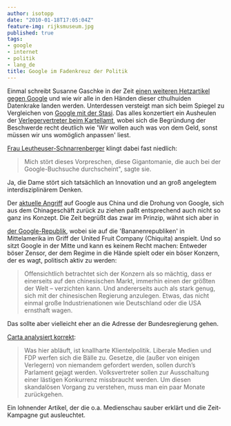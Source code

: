 ```yaml
---
author: isotopp
date: "2010-01-18T17:05:04Z"
feature-img: rijksmuseum.jpg
published: true
tags:
- google
- internet
- politik
- lang_de
title: Google im Fadenkreuz der Politik
---
```

Einmal schreibt Susanne Gaschke in der Zeit
[einen weiteren Hetzartikel gegen Google](http://www.zeit.de/2010/03/01-Google) und wie wir alle in den Händen
dieser cthulhuiden Datenkrake landen werden. Unterdessen versteigt man sich
beim Spiegel zu Vergleichen von
[Google mit der Stasi](http://www.spiegel.de/netzwelt/web/0,1518,671506,00.html). Das alles
konzertiert ein Ausheulen der
[Verlegervertreter beim Kartellamt](http://www.zdnet.de/news/wirtschaft_unternehmen_business_verlegerverbaende_reichen_beim_bundeskartellamt_beschwerde_gegen_google_ein_story-39001020-41525868-1.htm),
wobei sich die Begründung der Beschwerde recht deutlich wie 'Wir wollen auch
was von dem Geld, sonst müssen wir uns womöglich anpassen' liest.

[Frau Leutheuser-Schnarrenberger](http://nachrichten.rp-online.de/article/wirtschaft/Justizministerin-beklagt-Google-Gigantomanie/64142)
klingt dabei fast niedlich:

> Mich stört dieses Vorpreschen, diese Gigantomanie, die auch bei der
> Google-Buchsuche durchscheint", sagte sie.

Ja, die Dame stört sich tatsächlich an Innovation und an groß angelegtem
interdisziplinärem Denken.

Der
[aktuelle Angriff](http://www.pcwelt.de/start/sicherheit/sicherheitsluecken/news/2108332/exploit-code-fuer-ie-luecke-veroeffentlicht/)
auf Google aus China und die Drohung von Google, sich aus dem Chinageschäft
zurück zu ziehen paßt entsprechend auch nicht so ganz ins Konzept. Die Zeit
begrüßt das zwar im Prinzip, wähnt sich aber in

[der Google-Republik](http://www.zeit.de/digital/internet/2010-01/google-china-zensur-3),
wobei sie auf die 'Bananenrepubliken' in Mittelamerika im Griff der United
Fruit Company (Chiquita) anspielt. Und so sitzt Google in der Mitte und kann
es keinem Recht machen: Entweder böser Zensor, der dem Regime in die Hände
spielt oder ein böser Konzern, der es wagt, politisch aktiv zu werden:

> Offensichtlich betrachtet sich der Konzern als so mächtig, dass er
> einerseits auf den chinesischen Markt, immerhin einen der größten der Welt
> – verzichten kann. Und andererseits auch als stark genug, sich mit der
> chinesischen Regierung anzulegen. Etwas, das nicht einmal große
> Industrienationen wie Deutschland oder die USA ernsthaft wagen.

Das sollte aber vielleicht eher an die Adresse der Bundesregierung gehen.

[Carta analysiert korrekt](http://carta.info/21664/wie-die-fdp-eine-lex-google-durchboxen-soll/):

> Was hier abläuft, ist knallharte Klientelpolitik. Liberale Medien und FDP
> werfen sich die Bälle zu. Gesetze, die (außer von einigen Verlegern) von
> niemandem gefordert werden, sollen durch’s Parlament gejagt werden.
> Volksvertreter sollen zur Ausschaltung einer lästigen Konkurrenz
> missbraucht werden. Um diesen skandalösen Vorgang zu verstehen, muss man
> ein paar Monate zurückgehen.

Ein lohnender Artikel, der die o.a. Medienschau sauber erklärt und die
Zeit-Kampagne gut ausleuchtet.

